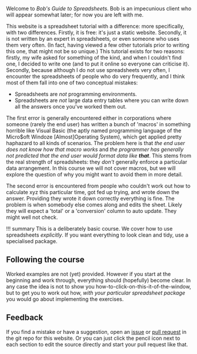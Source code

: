 Welcome to *Bob's Guide to Spreadsheets*.  Bob is an impecunious client who will
appear somewhat later; for now you are left with me.

This website is a spreadsheet tutorial with a difference: more specifically,
with two differences.  Firstly, it is free: it's just a static website.
Secondly, it is not written by an expert in spreadsheets, or even someone who
uses them very often.  (In fact, having viewed a few other tutorials prior to
writing this one, that might not be so unique.)  This tutorial exists for two
reasons: firstly, my wife asked for something of the kind, and when I couldn't
find one, I decided to write one (and to put it online so everyone can criticise
it).  Secondly, because although I do not use spreadsheets very often, I
encounter the spreadsheets of people who do very frequently, and I think most of
them fall into one of two conceptual mistakes:

- Spreadsheets are *not* programming environments.
- Spreadsheets are *not* large data entry tables where you can write down all
  the answers once you've worked them out.
  
The first error is generally encountered either in corporations where someone
(rarely the end user) has written a bunch of 'macros' in something horrible like
Visual Basic (the aptly named programming language of the Micro$oft Windoze
[Almost]Operating System), which get applied pretty haphazard to all kinds of
scenarios.  The problem here is that *the end user does not know how that macro
works* and _the programmer has generally not predicted that the end user would
format data like **that**_.  This stems from the real strength of spreadsheets:
they *don't* generally enforce a particular data arrangement.  In this course we
will not cover macros, but we will explore the question of why you might want to
avoid them in more detail.

The second error is encountered from people who couldn't work out how to
calculate xyz this particular time, got fed up trying, and wrote down the
answer.  Providing they wrote it down correctly everything is fine.  The problem
is when somebody else comes along and edits the sheet.  Likely they will expect
a 'total' or a 'conversion' column to auto update.  They might well not check.

!!! summary
    This is a deliberately basic course.  We cover how to use spreadsheets
    *explicitly*.  If you want everything to look clean and tidy, use a specialised package.

## Following the course

Worked examples are not (yet) provided.  However if you start at the beginning
and work through, everything should (hopefully) become clear.  In any case the
idea is not to show you how-to-click-on-this-it-of-the-window, but to get you to
work out how, *with your particular spreadsheet package* you would go about
implementing the exercises.

## Feedback

If you find a mistake or have a suggestion, open an
[issue](https://github.com/2e0byo/spreadsheets/issues) or [pull
request](https://github.com/2e0byo/spreadsheets/pulls) in the git repo for this
website.  Or you can just click the pencil icon next to each section to edit the
source directly and start your pull request like that.
